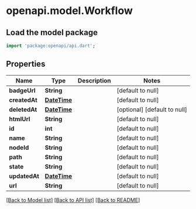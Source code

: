 # openapi.model.Workflow

## Load the model package
```dart
import 'package:openapi/api.dart';
```

## Properties
Name | Type | Description | Notes
------------ | ------------- | ------------- | -------------
**badgeUrl** | **String** |  | [default to null]
**createdAt** | [**DateTime**](DateTime.md) |  | [default to null]
**deletedAt** | [**DateTime**](DateTime.md) |  | [optional] [default to null]
**htmlUrl** | **String** |  | [default to null]
**id** | **int** |  | [default to null]
**name** | **String** |  | [default to null]
**nodeId** | **String** |  | [default to null]
**path** | **String** |  | [default to null]
**state** | **String** |  | [default to null]
**updatedAt** | [**DateTime**](DateTime.md) |  | [default to null]
**url** | **String** |  | [default to null]

[[Back to Model list]](../README.md#documentation-for-models) [[Back to API list]](../README.md#documentation-for-api-endpoints) [[Back to README]](../README.md)


